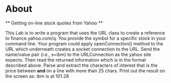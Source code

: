 # About 

** Getting on-line stock quotes from Yahoo **

This Lab is to write a program that uses the URL class to create a reference to finance.yahoo.com/q. You provide the symbol for a specific stock in your command line. Your program could apply openConnection() method to the URL which underneath creates a socket connection to the URL.
Send the name/value pair (i.e., s=ibm) to the URLConnection as the yahoo site expects. Then read the returned information which is in the format described above. Parse and extract the characters of interest that is the price between <b> and </b> on a line with more than 25 chars. Print out the result on the screen as:
ibm is at 101.28

